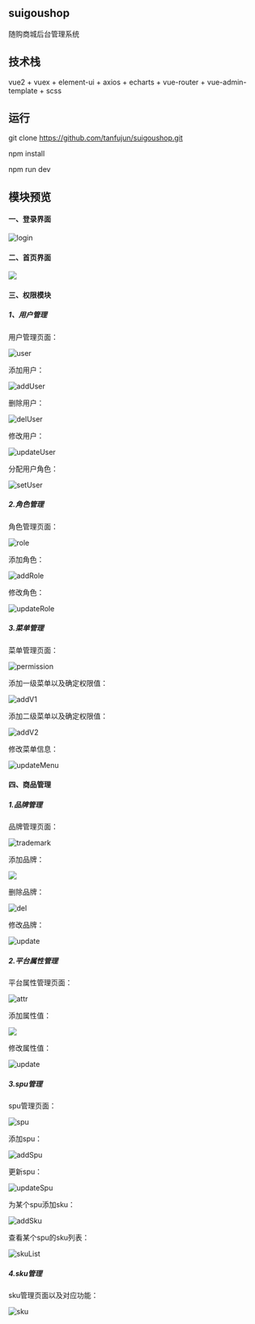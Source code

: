 ## suigoushop

随购商城后台管理系统



## 技术栈

vue2 + vuex + element-ui + axios + echarts + vue-router + vue-admin-template + scss



## 运行

git clone https://github.com/tanfujun/suigoushop.git

npm install 

npm run dev



## 模块预览

#### 一、登录界面

![login](image\login\login.png)


#### 二、首页界面


![](image\index\home.png)

#### 三、权限模块

##### 1、用户管理



用户管理页面：

![user](image\acl\user\user.png)



添加用户：

![addUser](image\acl\user\addUser.png)



删除用户：

![delUser](image\acl\user\delUser.png)



修改用户：

![updateUser](image\acl\user\updateUser.png)



分配用户角色：

![setUser](image\acl\user\setUser.png)



##### 2.角色管理

角色管理页面：

![role](image\acl\role\role.png)



添加角色：

![addRole](image\acl\role\addRole.png)



修改角色：

![updateRole](E:\Vue项目\suigoushop\image\acl\role\updateRole.png)

##### 3.菜单管理

菜单管理页面：

![permission](E:\Vue项目\suigoushop\image\acl\permission\permission.png)



添加一级菜单以及确定权限值：

![addV1](E:\Vue项目\suigoushop\image\acl\permission\addV1.png)



添加二级菜单以及确定权限值：

![addV2](E:\Vue项目\suigoushop\image\acl\permission\addV2.png)



修改菜单信息：

![updateMenu](E:\Vue项目\suigoushop\image\acl\permission\updateMenu.png)



#### 四、商品管理



##### 1.品牌管理

品牌管理页面：

![trademark](image\product\trademark\trademark.png)



添加品牌：

![](E:\Vue项目\suigoushop\image\product\trademark\add.png)



删除品牌：

![del](E:\Vue项目\suigoushop\image\product\trademark\del.png)



修改品牌：

![update](E:\Vue项目\suigoushop\image\product\trademark\update.png)



##### 2.平台属性管理

平台属性管理页面：

![attr](/product/attr/attr.png)



添加属性值：

![](/product/attr/add.png)



修改属性值：

![update](/product/attr/update.png)



##### 3.spu管理



spu管理页面：

![spu](/product/spu/spu.png)



添加spu：

![addSpu](/product/spu/addSpu.png)



更新spu：

![updateSpu](/product/spu/updateSpu.png)



为某个spu添加sku：

![addSku](/product/spu/addSku.png)



查看某个spu的sku列表：

![skuList](/product/spu/skuList.png)



##### 4.sku管理



sku管理页面以及对应功能：

![sku](/product/sku/sku.png)

